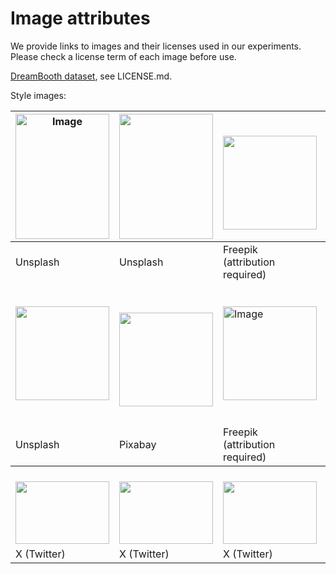 # Image attributes

We provide links to images and their licenses used in our experiments. Please check a license term of each image before use.

[DreamBooth dataset](https://github.com/google/dreambooth), see LICENSE.md. <br />

Style images:

<table>
<thead>
  <tr>
    <th><img src="https://images.unsplash.com/photo-1637819203905-2294a31391d3?q=80&w=3000&auto=format&fit=crop&ixlib=rb-4.0.3&ixid=M3wxMjA3fDB8MHxwaG90by1wYWdlfHx8fGVufDB8fHx8fA%3D%3D", alt="Image", width="150", height="200"></th>
    <th><img src="https://images.unsplash.com/photo-1634926878768-2a5b3c42f139?ixlib=rb-4.0.3&ixid=M3wxMjA3fDB8MHxwaG90by1wYWdlfHx8fGVufDB8fHx8fA%3D%3D&auto=format&fit=crop&w=912&q=80" width="150" height="200"></th>
    <th><br><img src="https://img.freepik.com/free-psd/three-dimensional-real-estate-icon-mock-up_23-2149729145.jpg?w=996&t=st=1685117577~exp=1685118177~hmac=2d789df87b156c2e5578c8ddb69e4a3b3176206f81b774d9faea7492a4eafc0f" width="150" height="150"></th>
    <th><img src="https://images.unsplash.com/photo-1612760721786-a42eb89aba02?ixlib=rb-4.0.3&ixid=M3wxMjA3fDB8MHxwaG90by1wYWdlfHx8fGVufDB8fHx8fA%3D%3D&auto=format&fit=crop&w=735&q=80" alt="Image" width="150" height="200"></th>
    <th><img src="https://images.unsplash.com/photo-1627229045047-b53784b1c121?q=80&w=1940&auto=format&fit=crop&ixlib=rb-4.0.3&ixid=M3wxMjA3fDB8MHxwaG90by1wYWdlfHx8fGVufDB8fHx8fA%3D%3D" alt="Image" width="150" height="200"></th>
    <th><img src="https://upload.wikimedia.org/wikipedia/commons/thumb/a/aa/Vincent_van_Gogh_-_Self-portrait_with_grey_felt_hat_-_Google_Art_Project.jpg/1024px-Vincent_van_Gogh_-_Self-portrait_with_grey_felt_hat_-_Google_Art_Project.jpg" alt="Image" width="150" height="180"></th>
  </tr>
</thead>
<tbody>
  <tr>
    <td> Unsplash</td>
    <td> Unsplash</td>
    <td>Freepik<br>(attribution <br>required)</td>
    <td> Unsplash</td>
    <td> Unsplash</td>
    <td>Public domain</td>
  </tr>
  <tr>
    <td><img src="https://images.unsplash.com/photo-1636391891394-56a534be9a1b?ixlib=rb-4.0.3&ixid=M3wxMjA3fDB8MHxwaG90by1wYWdlfHx8fGVufDB8fHx8fA%3D%3D&auto=format&fit=crop&w=1160&q=80" width="150" height="150"></td>
    <td><br><img src="https://cdn.pixabay.com/photo/2023/06/05/07/19/einstein-8041625_1280.png" width="150" height="150"></td>
    <td><img src="https://img.freepik.com/free-vector/biophilic-design-workspace-abstract-concept_335657-3081.jpg?w=996&t=st=1685117412~exp=1685118012~hmac=cc89e22bd6dbeb3c2fc06396035863e612149b04ed6dee90791292a7151a4dd2" alt="Image" width="150" height="150"></td>
    <td><br><img src="https://cdn.pixabay.com/photo/2018/01/18/15/45/stub-3090540_1280.jpg" width="150" height="105"></td>
    <td><br><img src="https://images.unsplash.com/photo-1604854574894-1be73ca43cb8?q=80&w=3343&auto=format&fit=crop&ixlib=rb-4.0.3&ixid=M3wxMjA3fDB8MHxwaG90by1wYWdlfHx8fGVufDB8fHx8fA%3D%3D" width="150" height="200"></td>
    <td><img src="https://images.unsplash.com/photo-1637234852730-677079a9d718?ixlib=rb-4.0.3&ixid=M3wxMjA3fDB8MHxwaG90by1wYWdlfHx8fGVufDB8fHx8fA%3D%3D&auto=format&fit=crop&w=735&q=80" width="150" height="200"></td>
  </tr>
  <tr>
    <td> Unsplash</td>
    <td> Pixabay</td>
    <td>Freepik<br>(attribution <br>required)</td>
    <td> Pixabay</td>
    <td> Unsplash</td>
    <td> Unsplash</td>
  </tr>
  <tr>
    <th><br><img src="https://pbs.twimg.com/media/GF4u0LBXAAAe8cw?format=jpg&name=large" width="150" height="100"></th>
    <th><br><img src="https://pbs.twimg.com/media/GFl6onRXsAAg55g?format=jpg&name=large" width="150" height="100"></th>
    <th><br><img src="https://pbs.twimg.com/media/GDunUrhWEAA7p5s?format=jpg&name=large" width="150" height="100"></th>
    <th><br><img src="https://pbs.twimg.com/media/GDzKjQ1WMAAHTox?format=jpg&name=large" width="150" height="100"></th>
    <th><br><img src="https://pbs.twimg.com/media/GDoICjQWwAEhStF?format=jpg&name=large" width="150" height="100"></th>
    <th><br><img src="https://pbs.twimg.com/media/GEi2fK5XQAA8qfX?format=jpg&name=large" width="150" height="100"></th>
  </tr>
  <tr>
    <td> X (Twitter)</td>
    <td> X (Twitter)</td>
    <td> X (Twitter)</td>
    <td> X (Twitter)</td>
    <td> X (Twitter)</td>
    <td> X (Twitter)</td>
  </tr>
</tbody>
</table>
